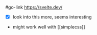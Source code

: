 #go-link https://svelte.dev/

- [x] look into this more, seems interesting
- might work well with [[simplecss]]